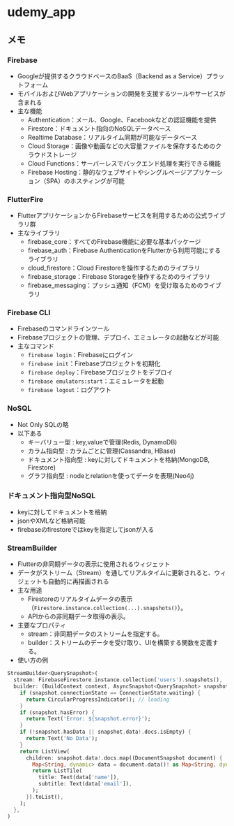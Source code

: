 # udemy_app

## メモ

### Firebase
- Googleが提供するクラウドベースのBaaS（Backend as a Service）プラットフォーム
- モバイルおよびWebアプリケーションの開発を支援するツールやサービスが含まれる
- 主な機能
  - Authentication：メール、Google、Facebookなどの認証機能を提供
  - Firestore：ドキュメント指向のNoSQLデータベース  
  - Realtime Database：リアルタイム同期が可能なデータベース
  - Cloud Storage：画像や動画などの大容量ファイルを保存するためのクラウドストレージ  
  - Cloud Functions：サーバーレスでバックエンド処理を実行できる機能  
  - Firebase Hosting：静的なウェブサイトやシングルページアプリケーション（SPA）のホスティングが可能  


### FlutterFire
- FlutterアプリケーションからFirebaseサービスを利用するための公式ライブラリ群
- 主なライブラリ  
  - firebase_core：すべてのFirebase機能に必要な基本パッケージ  
  - firebase_auth：Firebase AuthenticationをFlutterから利用可能にするライブラリ
  - cloud_firestore：Cloud Firestoreを操作するためのライブラリ
  - firebase_storage：Firebase Storageを操作するためのライブラリ  
  - firebase_messaging：プッシュ通知（FCM）を受け取るためのライブラリ

### Firebase CLI
- Firebaseのコマンドラインツール  
- Firebaseプロジェクトの管理、デプロイ、エミュレータの起動などが可能
- 主なコマンド
  - `firebase login`：Firebaseにログイン
  - `firebase init`：Firebaseプロジェクトを初期化  
  - `firebase deploy`：Firebaseプロジェクトをデプロイ  
  - `firebase emulators:start`：エミュレータを起動  
  - `firebase logout`：ログアウト

### NoSQL
- Not Only SQLの略
- 以下ある
  - キーバリュー型 : key,valueで管理(Redis, DynamoDB)
  - カラム指向型 : カラムごとに管理(Cassandra, HBase)
  - ドキュメント指向型 : keyに対してドキュメントを格納(MongoDB, Firestore)
  - グラフ指向型 : nodeとrelationを使ってデータを表現(Neo4j)

### ドキュメント指向型NoSQL
- keyに対してドキュメントを格納
- jsonやXMLなど格納可能
- firebaseのfirestoreではkeyを指定してjsonが入る

### StreamBuilder
- Flutterの非同期データの表示に使用されるウィジェット  
- データがストリーム（Stream）を通してリアルタイムに更新されると、ウィジェットも自動的に再描画される
- 主な用途
  - Firestoreのリアルタイムデータの表示（`Firestore.instance.collection(...).snapshots()`）。  
  - APIからの非同期データ取得の表示。  
- 主要なプロパティ
  - stream：非同期データのストリームを指定する。  
  - builder：ストリームのデータを受け取り、UIを構築する関数を定義する。  
- 使い方の例  
```dart
StreamBuilder<QuerySnapshot>(
  stream: FirebaseFirestore.instance.collection('users').snapshots(),
  builder: (BuildContext context, AsyncSnapshot<QuerySnapshot> snapshot) {
    if (snapshot.connectionState == ConnectionState.waiting) {
      return CircularProgressIndicator(); // loading
    } 
    if (snapshot.hasError) {
      return Text('Error: ${snapshot.error}');
    }
    if (!snapshot.hasData || snapshot.data!.docs.isEmpty) {
      return Text('No Data');
    }
    return ListView(
      children: snapshot.data!.docs.map((DocumentSnapshot document) {
        Map<String, dynamic> data = document.data()! as Map<String, dynamic>;
        return ListTile(
          title: Text(data['name']),
          subtitle: Text(data['email']),
        );
      }).toList(),
    );
  },
)
```

